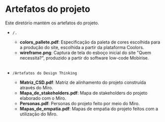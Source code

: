 # Artefatos do projeto

Este diretório mantém os artefatos do projeto.

* `/.`
    * **colors_pallete.pdf**: Especificação da paleta de cores escolhida para a produção do site, escolhida a partir da plataforma Coolors.
	* **wireframe.png**: Captura de tela do esboço inicial do site "Quem necessita?", produzido a partir do software low-code Mobirise.
<br></br>

* `/Artefatos do Design Thinking`
	* **Matriz_CSD.pdf**: Matriz de alinhamento do projeto construída através do Miro.
	* **Mapa_de_stakeholders.pdf**: Mapa de stakeholders do projeto elaborado com o Miro.
	* **Personas.pdf**: Personas do projeto feito por meio do Miro.
	* **Mapas_de_empatia.pdf**: Mapas de empatia do projeto feitos com a utilização do Miro.
